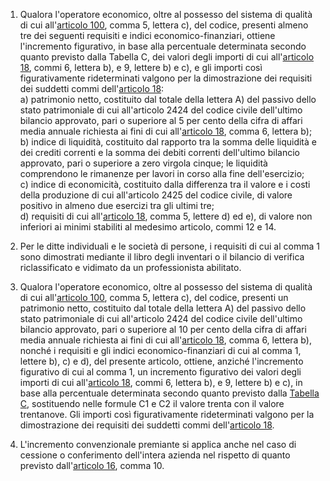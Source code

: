 1. Qualora l'operatore economico, oltre al possesso del sistema di qualità di cui all'[articolo 100](/index.html?article=articolo-100&version=2), comma 5, lettera c), del codice, presenti almeno tre dei seguenti requisiti e indici economico-finanziari, ottiene l'incremento figurativo, in base alla percentuale determinata secondo quanto previsto dalla Tabella C, dei valori degli importi di cui all'[articolo 18](/index.html?article=allegato-2.12-articolo-18&version=1), commi 6, lettera b), e 9, lettere b) e c), e gli importi così figurativamente rideterminati valgono per la dimostrazione dei requisiti dei suddetti commi dell'[articolo 18](/index.html?article=allegato-2.12-articolo-18&version=1):<br>a) patrimonio netto, costituito dal totale della lettera A) del passivo dello stato patrimoniale di cui all'articolo 2424 del codice civile dell'ultimo bilancio approvato, pari o superiore al 5 per cento della cifra di affari media annuale richiesta ai fini di cui all'[articolo 18](/index.html?article=allegato-2.12-articolo-18&version=1), comma 6, lettera b);<br>b) indice di liquidità, costituito dal rapporto tra la somma delle liquidità e dei crediti correnti e la somma dei debiti correnti dell'ultimo bilancio approvato, pari o superiore a zero virgola cinque; le liquidità comprendono le rimanenze per lavori in corso alla fine dell'esercizio;<br>c) indice di economicità, costituito dalla differenza tra il valore e i costi della produzione di cui all'articolo 2425 del codice civile, di valore positivo in almeno due esercizi tra gli ultimi tre;<br>d) requisiti di cui all'[articolo 18](/index.html?article=allegato-2.12-articolo-18&version=1), comma 5, lettere d) ed e), di valore non inferiori ai minimi stabiliti al medesimo articolo, commi 12 e 14.

2. Per le ditte individuali e le società di persone, i requisiti di cui al comma 1 sono dimostrati mediante il libro degli inventari o il bilancio di verifica riclassificato e vidimato da un professionista abilitato.

3. Qualora l'operatore economico, oltre al possesso del sistema di qualità di cui all'[articolo 100](/index.html?article=articolo-100&version=2), comma 5, lettera c), del codice, presenti un patrimonio netto, costituito dal totale della lettera A) del passivo dello stato patrimoniale di cui all'articolo 2424 del codice civile dell'ultimo bilancio approvato, pari o superiore al 10 per cento della cifra di affari media annuale richiesta ai fini di cui all'[articolo 18](/index.html?article=allegato-2.12-articolo-18&version=1), comma 6, lettera b), nonché i requisiti e gli indici economico-finanziari di cui al comma 1, lettere b), c) e d), del presente articolo, ottiene, anziché l'incremento figurativo di cui al comma 1, un incremento figurativo dei valori degli importi di cui all'[articolo 18](/index.html?article=allegato-2.12-articolo-18&version=1), commi 6, lettera b), e 9, lettere b) e c), in base alla percentuale determinata secondo quanto previsto dalla [Tabella C](/index.html?article=allegato-2.12-tabella-C&version=1), sostituendo nelle formule C1 e C2 il valore trenta con il valore trentanove. Gli importi così figurativamente rideterminati valgono per la dimostrazione dei requisiti dei suddetti commi dell'[articolo 18](/index.html?article=allegato-2.12-articolo-18&version=1).

4. L'incremento convenzionale premiante si applica anche nel caso di cessione o conferimento dell'intera azienda nel rispetto di quanto previsto dall'[articolo 16](/index.html?article=allegato-2.12-articolo-16&version=1), comma 10.
